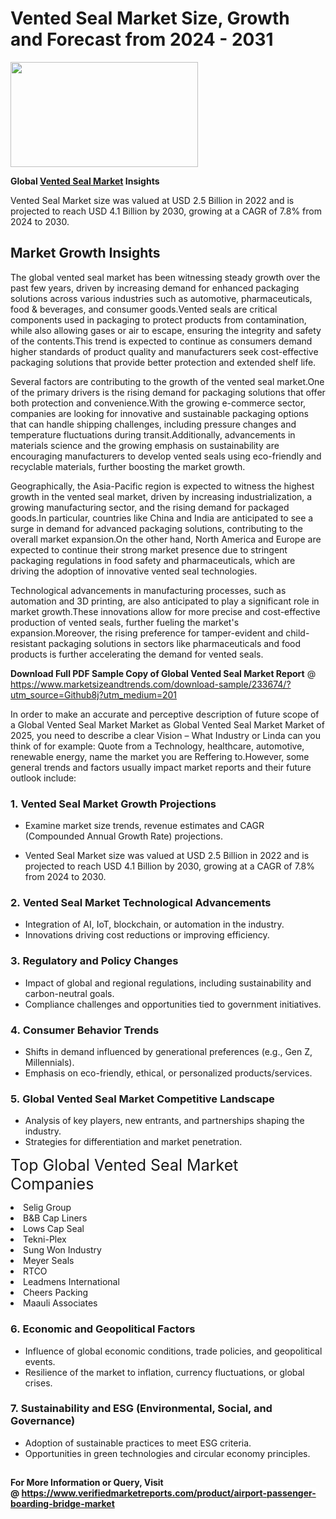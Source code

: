 <H1>Vented Seal Market Size, Growth and Forecast from 2024 - 2031</H1><img class="aligncenter size-medium wp-image-584254" src="https://thirdeyenews.in/wp-content/uploads/2024/09/Global-Market-Research-300x168.jpeg" alt="" width="300" height="168" /><p><strong>Global&nbsp;<a href="https://www.marketsizeandtrends.com/download-sample/233674/?utm_source=Github8j?utm_medium=201">Vented Seal Market</a> Insights</strong></p><p>Vented Seal Market size was valued at USD 2.5 Billion in 2022 and is projected to reach USD 4.1 Billion by 2030, growing at a CAGR of 7.8% from 2024 to 2030.</p><p><h2>Market Growth Insights</h2> <p>The global vented seal market has been witnessing steady growth over the past few years, driven by increasing demand for enhanced packaging solutions across various industries such as automotive, pharmaceuticals, food & beverages, and consumer goods.Vented seals are critical components used in packaging to protect products from contamination, while also allowing gases or air to escape, ensuring the integrity and safety of the contents.This trend is expected to continue as consumers demand higher standards of product quality and manufacturers seek cost-effective packaging solutions that provide better protection and extended shelf life.</p> <p>Several factors are contributing to the growth of the vented seal market.One of the primary drivers is the rising demand for packaging solutions that offer both protection and convenience.With the growing e-commerce sector, companies are looking for innovative and sustainable packaging options that can handle shipping challenges, including pressure changes and temperature fluctuations during transit.Additionally, advancements in materials science and the growing emphasis on sustainability are encouraging manufacturers to develop vented seals using eco-friendly and recyclable materials, further boosting the market growth.</p> <p>Geographically, the Asia-Pacific region is expected to witness the highest growth in the vented seal market, driven by increasing industrialization, a growing manufacturing sector, and the rising demand for packaged goods.In particular, countries like China and India are anticipated to see a surge in demand for advanced packaging solutions, contributing to the overall market expansion.On the other hand, North America and Europe are expected to continue their strong market presence due to stringent packaging regulations in food safety and pharmaceuticals, which are driving the adoption of innovative vented seal technologies.</p> <p>Technological advancements in manufacturing processes, such as automation and 3D printing, are also anticipated to play a significant role in market growth.These innovations allow for more precise and cost-effective production of vented seals, further fueling the market's expansion.Moreover, the rising preference for tamper-evident and child-resistant packaging solutions in sectors like pharmaceuticals and food products is further accelerating the demand for vented seals.</p> <p><span class=""><strong>Download Full PDF Sample Copy of Global Vented Seal Market Report</strong> @ <a href="https://www.marketsizeandtrends.com/download-sample/233674/?utm_source=Github8j?utm_medium=201" target="_blank">https://www.marketsizeandtrends.com/download-sample/233674/?utm_source=Github8j?utm_medium=201</a></span></p><p>In order to make an accurate and perceptive description of future scope of a Global&nbsp;Vented Seal Market Market as Global&nbsp;Vented Seal Market Market of 2025, you need to describe a clear Vision &ndash; What Industry or Linda can you think of for example: Quote from a Technology, healthcare, automotive, renewable energy, name the market you are Reffering to.However, some general trends and factors usually impact market reports and their future outlook include:</p><h3>1.&nbsp;<strong>Vented Seal Market Growth Projections</strong></h3><ul><li>Examine market size trends, revenue estimates and CAGR (Compounded Annual Growth Rate) projections.</li><li><p>Vented Seal Market size was valued at USD 2.5 Billion in 2022 and is projected to reach USD 4.1 Billion by 2030, growing at a CAGR of 7.8% from 2024 to 2030.</p></li></ul><h3>2.&nbsp;<strong>Vented Seal Market Technological Advancements</strong></h3><ul><li>Integration of AI, IoT, blockchain, or automation in the industry.</li><li>Innovations driving cost reductions or improving efficiency.</li></ul><h3>3.&nbsp;<strong>Regulatory and Policy Changes</strong></h3><ul><li>Impact of global and regional regulations, including sustainability and carbon-neutral goals.</li><li>Compliance challenges and opportunities tied to government initiatives.</li></ul><h3>4.&nbsp;<strong>Consumer Behavior Trends</strong></h3><ul><li>Shifts in demand influenced by generational preferences (e.g., Gen Z, Millennials).</li><li>Emphasis on eco-friendly, ethical, or personalized products/services.</li></ul><h3>5.&nbsp;<strong>Global Vented Seal Market Competitive Landscape</strong></h3><ul><li>Analysis of key players, new entrants, and partnerships shaping the industry.</li><li>Strategies for differentiation and market penetration.</li></ul><p data-pm-slice="1 1 []"><span style="color: inherit; font-family: inherit; font-size: 25px;">Top Global Vented Seal Market Companies</span></p><div class="" data-test-id=""><p><li>Selig Group</li><li> B&B Cap Liners</li><li> Lows Cap Seal</li><li> Tekni-Plex</li><li> Sung Won Industry</li><li> Meyer Seals</li><li> RTCO</li><li> Leadmens International</li><li> Cheers Packing</li><li> Maauli Associates</li></p></div><h3>6.&nbsp;<strong>Economic and Geopolitical Factors</strong></h3><ul><li>Influence of global economic conditions, trade policies, and geopolitical events.</li><li>Resilience of the market to inflation, currency fluctuations, or global crises.</li></ul><h3>7.&nbsp;<strong>Sustainability and ESG (Environmental, Social, and Governance)</strong></h3><ul><li>Adoption of sustainable practices to meet ESG criteria.</li><li>Opportunities in green technologies and circular economy principles.</li></ul><h2><strong style="font-size: 14px;">For More Information or Query, Visit @&nbsp;</strong><a style="background-color: #ffffff; font-size: 14px;" href="https://www.marketsizeandtrends.com/report/vented-seal-market/" target="_blank">https://www.verifiedmarketreports.com/product/airport-passenger-boarding-bridge-market</a></h2>
